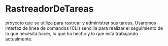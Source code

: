 # RastreadorDeTareas
proyecto que se utiliza para rastrear y administrar sus tareas. Usaremos interfaz de línea de comandos (CLI) sencilla para realizar el seguimiento de lo que necesita hacer, lo que ha hecho y lo que está trabajando actualmente. 

